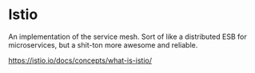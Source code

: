 # Istio
An implementation of the service mesh. Sort of like a distributed ESB for microservices, but a shit-ton more awesome and reliable.

https://istio.io/docs/concepts/what-is-istio/
